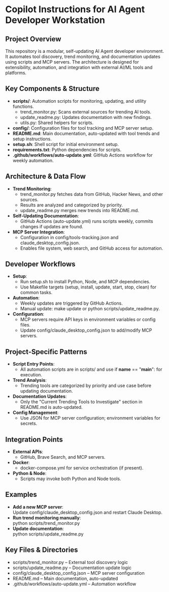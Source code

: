 # Copilot Instructions for AI Agent Developer Workstation

## Project Overview

This repository is a modular, self-updating AI Agent developer environment. It automates tool discovery, trend monitoring, and documentation updates using scripts and MCP servers. The architecture is designed for extensibility, automation, and integration with external AI/ML tools and platforms.

## Key Components & Structure

- **scripts/**: Automation scripts for monitoring, updating, and utility functions.  
  - trend_monitor.py: Scans external sources for trending AI tools.
  - update_readme.py: Updates documentation with new findings.
  - utils.py: Shared helpers for scripts.
- **config/**: Configuration files for tool tracking and MCP server setup.
- **README.md**: Main documentation, auto-updated with tool trends and setup instructions.
- **setup.sh**: Shell script for initial environment setup.
- **requirements.txt**: Python dependencies for scripts.
- **.github/workflows/auto-update.yml**: GitHub Actions workflow for weekly automation.

## Architecture & Data Flow

- **Trend Monitoring**:  
  - trend_monitor.py fetches data from GitHub, Hacker News, and other sources.
  - Results are analyzed and categorized by priority.
  - update_readme.py merges new trends into README.md.
- **Self-Updating Documentation**:  
  - GitHub Actions (auto-update.yml) runs scripts weekly, commits changes if updates are found.
- **MCP Server Integration**:  
  - Configuration in config/tools-tracking.json and claude_desktop_config.json.
  - Enables file system, web search, and GitHub access for automation.

## Developer Workflows

- **Setup**:  
  - Run setup.sh to install Python, Node, and MCP dependencies.
  - Use Makefile targets (setup, install, update, start, stop, clean) for common tasks.
- **Automation**:  
  - Weekly updates are triggered by GitHub Actions.
  - Manual update: make update or python scripts/update_readme.py.
- **Configuration**:  
  - MCP servers require API keys in environment variables or config files.
  - Update config/claude_desktop_config.json to add/modify MCP servers.

## Project-Specific Patterns

- **Script Entry Points**:  
  - All automation scripts are in scripts/ and use if __name__ == "__main__": for execution.
- **Trend Analysis**:  
  - Trending tools are categorized by priority and use case before updating documentation.
- **Documentation Updates**:  
  - Only the "Current Trending Tools to Investigate" section in README.md is auto-updated.
- **Config Management**:  
  - Use JSON for MCP server configuration; environment variables for secrets.

## Integration Points

- **External APIs**:  
  - GitHub, Brave Search, and MCP servers.
- **Docker**:  
  - docker-compose.yml for service orchestration (if present).
- **Python & Node**:  
  - Scripts may invoke both Python and Node tools.

## Examples

- **Add a new MCP server**:  
  Update config/claude_desktop_config.json and restart Claude Desktop.
- **Run trend monitoring manually**:  
  python scripts/trend_monitor.py
- **Update documentation**:  
  python scripts/update_readme.py

## Key Files & Directories

- scripts/trend_monitor.py – External tool discovery logic
- scripts/update_readme.py – Documentation update logic
- config/claude_desktop_config.json – MCP server configuration
- README.md – Main documentation, auto-updated
- .github/workflows/auto-update.yml – Automation workflow
